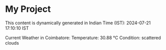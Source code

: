 # My Project

This content is dynamically generated in Indian Time (IST): 2024-07-21 17:10:10 IST


Current Weather in Coimbatore:
Temperature: 30.88 °C
Condition: scattered clouds
